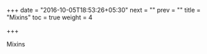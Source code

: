 +++
date = "2016-10-05T18:53:26+05:30"
next = ""
prev = ""
title = "Mixins"
toc = true
weight = 4

+++

Mixins
